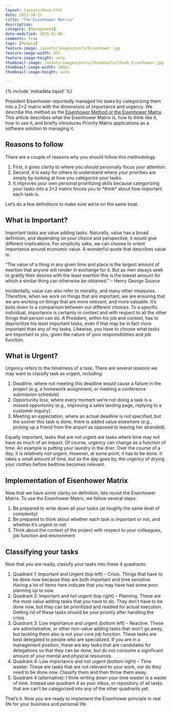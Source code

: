 ```yaml
---
layout: layouts/base.html
date: 2023-10-23
title: "The Eisenhower Matrix"
description: 
category: [Management]
date-modified: 2025-01-06
comments: true
tags: [People]
feature-image: /assets/images/posts/Eisenhower.jpg
feature-image-width: 65%
feature-image-height: auto
thumbnail-image: /assets/images/posts/thumbnails/thumb_Eisenhower.jpg
thumbnail-image-width: 200pt
thumbnail-image-height: auto

---
```

{% include 'metadata.liquid' %}


President Eisenhower reportedly managed his tasks by categorizing them into a 2×2 matrix with the dimensions of importance and urgency. We describe this method as the <a href="https://asana.com/resources/eisenhower-matrix">Eisenhower Method or the Eisenhower Matrix</a>. This article describes what the Eisenhower Matrix is, how to think like it, how to use it, and briefly introduces Priority Matrix applications as a software solution to managing it.

## Reasons to follow

There are a couple of reasons why you should follow this methodology.

1. First, it gives clarity to where you should personally focus your attention.
2. Second, it is easy for others to understand where your priorities are simply by looking at how you categorize your tasks.
3. It improves your own personal prioritizing skills because categorizing your tasks into a 2×2 matrix forces you to \*think\* about how important each task is.

Let’s do a few definitions to make sure we’re on the same boat.

## What is Important?

Important tasks are value adding tasks. Naturally, value has a broad definition, and depending on your choice and perspective, it would give different implications. For simplicity sake, we can choose to orient importance around economic value. A wonderful quote that describes value is:

“The value of a thing in any given time and place is the largest amount of exertion that anyone will render in exchange for it. But as men always seek to gratify their desires with the least exertion this is the lowest amount for which a similar thing can otherwise be obtained.” – Henry George Source

Incidentally, value can also refer to morality, and many other measures. Therefore, when we work on things that are important, we are ensuring that we are working on things that are more relevant, and more valuable. It’s boils down to a comparison between our different choices. To a specific individual, importance is certainly in context and with respect to all the other things that person can do. A President, within his job and context, has to deprioritize his least important tasks, even if that may be in fact more important than any of my tasks. Likewise, you have to choose what tasks are important to you, given the nature of your responsibilities and job function.

## What is Urgent?

Urgency refers to the timeliness of a task. There are several reasons we may want to classify task as urgent, including:

1. Deadline, where not meeting this deadline would cause a failure in the project (e.g, a homework assignment, or meeting a conference submission schedule)
2. Opportunity loss, where every moment we’re not doing a task is a missed opportunity (e.g., improving a sales landing page, replying to a customer inquiry).
3. Meeting an expectation, where an actual deadline is not specified, but the sooner this task is done, there is added value elsewhere (e.g., picking up a friend from the airport as opposed to leaving her stranded).

Equally important, tasks that are not urgent are tasks where time may not have as much of an impact. Of course, urgency can change as a function of time. An example is putting your laundry in the drier. Over the course of a day, it is relatively not-urgent. However, at some point, it has to be done. It takes a small amount of time, but as the day goes by, the urgency of drying your clothes before bedtime becomes relevant.

## Implementation of Eisenhower Matrix

Now that we have some clarity on definition, lets revisit the Eisenhower Matrix. To use the Eisenhower Matrix, we follow several steps:

1. Be prepared to write down all your tasks (at roughly the same level of complexity)
2. Be prepared to think about whether each task is important or not, and whether it’s urgent or not
3. Think about the context of the project with respect to your colleagues, job function and environment

## Classifying your tasks

Now that you are ready, classify your tasks into these 4 quadrants:

1. Quadrant 1: Important and Urgent (top left) – Crisis. Things that have to be done now because they are both important and time sensitive. Having a lot of items here indicate that you may have had some poor planning up to now.
2. Quadrant 2: Important and not urgent (top right) – Planning. These are the most value adding tasks that you have to do. They don’t have to be done now, but they can be prioritized and readied for actual execution. Getting rid of these tasks should be your priority after handling the crisis.
3. Quadrant 3: Low importance and urgent (bottom left) – Reactive. These are administrative, or other non-value adding tasks that won’t go away, but tackling them also is not your core job function. These tasks are best delegated to people who are specialized. If you are in a management position, these are key tasks that are candidates for delegations so that they can be done, but do not consume a significant amount of your mental and physical resources.
4. Quadrant 4: Low importance and not urgent (bottom right) – Time waster. These are tasks that are not relevant to your work, nor do they need to be done now. Classify them and then throw them away.
5. Quadrant 4 (alternative): I think writing down your time waster is a waste of time. Instead use quadrant 4 as your inbox, or repository of all tasks that are can’t be categorized into any of the other quadrants yet.

That’s it. Now you are ready to implement the Eisenhower principle in real life for your business and personal life.

